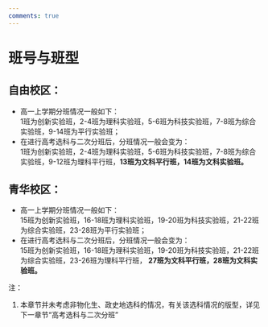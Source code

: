 ```yaml
---
comments: true
---
```


# 班号与班型

## 自由校区：

- 高一上学期分班情况一般如下：<br>
  1班为创新实验班，2-4班为理科实验班，5-6班为科技实验班，7-8班为综合实验班，9-14班为平行实验班；<br>
- 在进行高考选科与二次分班后，分班情况一般会变为：<br>
  1班为创新实验班，2-4班为理科实验班，5-6班为科技实验班，7-8班为综合实验班，9-12班为理科平行班，__13班为文科平行班，14班为文科实验班。__<br>

## 青华校区：

- 高一上学期分班情况一般如下：<br>
  15班为创新实验班，16-18班为理科实验班，19-20班为科技实验班，21-22班为综合实验班，23-28班为平行实验班；<br>
- 在进行高考选科与二次分班后，分班情况一般会变为：<br>
  15班为创新实验班，16-18班为理科实验班，19-20班为科技实验班，21-22班为综合实验班，23-26班为理科平行班， __27班为文科平行班，28班为文科实验班。__<br>
  
注：
1.  本章节并未考虑非物化生、政史地选科的情况，有关该选科情况的版型，详见下一章节“高考选科与二次分班”